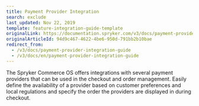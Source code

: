```yaml
---
title: Payment Provider Integration
search: exclude
last_updated: Nov 22, 2019
template: feature-integration-guide-template
originalLink: https://documentation.spryker.com/v3/docs/payment-provider-integration-guide
originalArticleId: 94d9c467-4622-4be6-950d-791bb2b10bae
redirect_from:
  - /v3/docs/payment-provider-integration-guide
  - /v3/docs/en/payment-provider-integration-guide
---
```


The Spryker Commerce OS offers integrations with several payment providers that can be used in the checkout and order management. Easily define the availability of a provider based on customer preferences and local regulations and specify the order the providers are displayed in during checkout.

